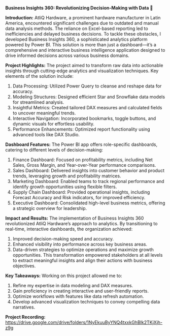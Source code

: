 **Business Insights 360: Revolutionizing Decision-Making with Data 🌟**

**Introduction:**
AtliQ Hardware, a prominent hardware manufacturer in Latin America, encountered significant challenges due to outdated and manual data analysis methods. The reliance on Excel-based reporting led to inefficiencies and delayed business decisions. To tackle these obstacles, I developed Business Insights 360, a sophisticated analytics platform powered by Power BI.
This solution is more than just a dashboard—it’s a comprehensive and interactive business intelligence application designed to drive informed decisions across various business domains.

**Project Highlights:**
The project aimed to transform raw data into actionable insights through cutting-edge analytics and visualization techniques. Key elements of the solution include:
1. Data Processing: Utilized Power Query to cleanse and reshape data for accuracy.
2. Modeling Structures: Designed efficient Star and Snowflake data models for streamlined analysis.
3. Insightful Metrics: Created tailored DAX measures and calculated fields to uncover meaningful trends.
4. Interactive Navigation: Incorporated bookmarks, toggle buttons, and dynamic visuals for effortless usability.
5. Performance Enhancements: Optimized report functionality using advanced tools like DAX Studio.

**Dashboard Features:**
The Power BI app offers role-specific dashboards, catering to different levels of decision-making:
1. Finance Dashboard: Focused on profitability metrics, including Net Sales, Gross Margin, and Year-over-Year performance comparisons.
2. Sales Dashboard: Delivered insights into customer behavior and product trends, leveraging growth and profitability matrices.
3. Marketing Dashboard: Enabled teams to track regional performance and identify growth opportunities using flexible filters.
4. Supply Chain Dashboard: Provided operational insights, including Forecast Accuracy and Risk indicators, for improved efficiency.
5. Executive Dashboard: Consolidated high-level business metrics, offering a strategic overview for leadership.

**Impact and Results:**
The implementation of Business Insights 360 revolutionized AtliQ Hardware’s approach to analytics. By transitioning to real-time, interactive dashboards, the organization achieved:
1. Improved decision-making speed and accuracy.
2. Enhanced visibility into performance across key business areas.
3. Data-driven strategies to optimize operations and maximize growth opportunities.
This transformation empowered stakeholders at all levels to extract meaningful insights and align their actions with business objectives.

**Key Takeaways:**
Working on this project allowed me to:
1. Refine my expertise in data modeling and DAX measures.
2. Gain proficiency in creating interactive and user-friendly reports.
3. Optimize workflows with features like data refresh automation.
4. Develop advanced visualization techniques to convey compelling data narratives.

**Project Recording:** https://drive.google.com/drive/folders/1NyEkuuByYNQ4txxkGhBIk2TKjXjh-z9g
